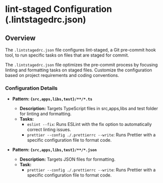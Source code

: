 # lint-staged Configuration (.lintstagedrc.json)

## Overview

The `.lintstagedrc.json` file configures lint-staged, a Git pre-commit hook tool, to run specific tasks on files that are staged for commit.

The `.lintstagedrc.json` file optimizes the pre-commit process by focusing linting and formatting tasks on staged files. Customize the configuration based on project requirements and coding conventions.

### Configuration Details

- **Pattern: `{src,apps,libs,test}/**/*.ts`**

  - **Description:** Targets TypeScript files in src,apps,libs and test folder for linting and formatting.
  - **Tasks:**
    - `eslint --fix`: Runs ESLint with the fix option to automatically correct linting issues.
    - `prettier --config ./.prettierrc --write`: Runs Prettier with a specific configuration file to format code.

- **Pattern: `{src,apps,libs,test}/**/*.json`**
  - **Description:** Targets JSON files for formatting.
  - **Task:**
    - `prettier --config ./.prettierrc --write`: Runs Prettier with a specific configuration file to format code.
